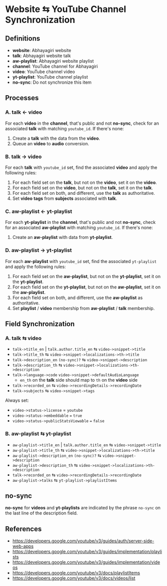 # Website ⇆ YouTube Channel Synchronization

## Definitions

- **website**:     Abhayagiri website
- **talk**:        Abhayagiri website talk
- **aw-playlist**: Abhayagiri website playlist
- **channel**:     YouTube channel for Abhayagiri
- **video**:       YouTube channel video
- **yt-playlist**: YouTube channel playlist
- **no-sync**:     Do not synchronize this item

## Processes

### A. talk ← video

For each **video** in the **channel**, that's public and not **no-sync**, check
for an associated **talk** with matching `youtube_id`. If there's none:

1. Create a **talk** with the data from the **video**.
2. Queue an **video** to **audio** conversion.

### B. talk → video

For each **talk** with `youtube_id` set, find the associated **video** and
apply the following rules:

1. For each field set on the **talk**, but not on the **video**, set it on the
   **video**.
2. For each field set on the **video**, but not on the **talk**, set it on the
   **talk**.
3. For each field set on both, and different, use the **talk** as
   authoritative.
4. Set **video** **tags** from **subjects** associated with **talk**.

### C. aw-playlist ← yt-playlist

For each **yt-playlist** in the **channel**, that's public and not **no-sync**,
check for an associated **aw-playlist** with matching `youtube_id`. If there's
none:

1. Create an **aw-playlist** with data from **yt-playlist**.

### D. aw-playlist → yt-playlist

For each **aw-playlist** with `youtube_id` set, find the associated
`yt-playlist` and apply the following rules:

1. For each field set on the **aw-playlist**, but not on the **yt-playlist**,
   set it on the **yt-playlist**.
2. For each field set on the **yt-playlist**, but not on the **aw-playlist**,
   set it on the **aw-playlist**.
3. For each field set on both, and different, use the **aw-playlist** as
   authoritative.
4. Set **playlist** / **video** membership from **aw-playlist** / **talk**
   membership.

## Field Synchronization

### A. talk ⇆ video

- `talk->title_en` | `talk.author.title_en` ⇆ `video->snippet->title`
- `talk->title_th` ⇆ `video->snippet->localizations->th->title`
- `talk->description_en` `(no-sync)?` ⇆ `video->snippet->description`
- `talk->description_th` ⇆ `video->snippet->localizations->th->description`
- `talk->language->code` `video->snippet->defaultAudioLanguage`
    - `en_th` on the **talk** side should map to `th` on the **video** side
- `talk->recorded_on` ⇆ `video->recordingDetails->recordingDate`
- `talk->subjects` ⇆ `video->snippet->tags`

Always set:

- `video->status->license` = `youtube`
- `video->status->embeddable` `=` `true`
- `video->status->publicStatsViewable` `=` `false`

### B. aw-playlist ⇆ yt-playlist

- `aw-playlist->title_en` | `talk.author.title_en` ⇆ `video->snippet->title`
- `aw-playlist->title_th` ⇆ `video->snippet->localizations->th->title`
- `aw-playlist->description_en` `(no-sync)?` ⇆ `video->snippet->description`
- `aw-playlist->description_th` ⇆ `video->snippet->localizations->th->description`
- `talk->recorded_on` ⇆ `video->recordingDetails->recordingDate`
- `aw-playlist->talks` ⇆ `yt-playlist->playlistItems`

## no-sync

**no-sync** for **videos** and **yt-playlists** are indicated by the phrase
`no-sync` on the last line of the description field.

## References

- https://developers.google.com/youtube/v3/guides/auth/server-side-web-apps
- https://developers.google.com/youtube/v3/guides/implementation/playlists
- https://developers.google.com/youtube/v3/guides/implementation/videos
- https://developers.google.com/youtube/v3/docs/playlistItems
- https://developers.google.com/youtube/v3/docs/videos/list
